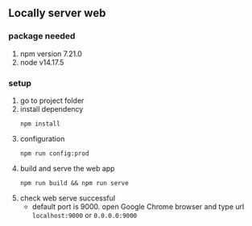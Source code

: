## Locally server web

### package needed
1.  npm version 7.21.0
2.  node v14.17.5

### setup
1.  go to project folder
2.  install dependency
    ```
    npm install
    ```
3.  configuration
    ```
    npm run config:prod
    ```
4.  build and serve the web app
    ```
    npm run build && npm run serve
    ```
5.  check web serve successful
    - default port is 9000. open Google Chrome browser and type url `localhost:9000` or `0.0.0.0:9000`


    
